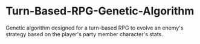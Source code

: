 # Turn-Based-RPG-Genetic-Algorithm
Genetic algorithm designed for a turn-based RPG to evolve an enemy's strategy based on the player's party member character's stats.
